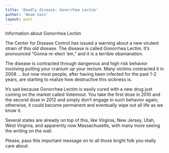 ```yaml
---
title: 'Deadly disease: Gonorrhea Lectim'
author: 'Noam Sain'
layout: post
---
```


Information about Gonorrhea Lectim  
  
The Center for Disease Control has issued a warning about a new virulent strain of this old disease. The disease is called Gonorrhea Lectim. It’s pronounced “Gonna re-elect ’em,” and it is a terrible obamanation.

The disease is contracted through dangerous and high risk behavior involving putting your cranium up your rectum. Many victims contracted it in 2008 … but now most people, after having been infected for the past 1-2 years, are starting to realize how destructive this sickness is.

It’s sad because Gonorrhea Lectim is easily cured with a new drug just coming on the market called Votemout. You take the first dose in 2010 and the second dose in 2012 and simply don’t engage in such behavior again; otherwise, it could become permanent and eventually wipe out all life as we know it.

Several states are already on top of this, like Virginia, New Jersey, Utah, West Virginia, and apparently now Massachusetts, with many more seeing the writing on the wall.

Please, pass this important message on to all those bright folk you really care about.